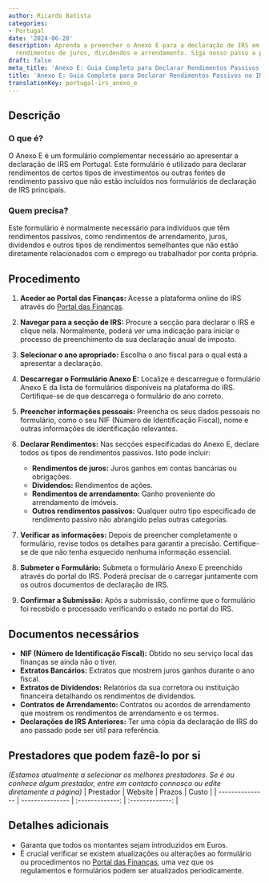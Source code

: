 ```yaml
---
author: Ricardo Batista
categories:
- Portugal
date: '2024-06-20'
description: Aprenda a preencher o Anexo E para a declaração de IRS em Portugal. Inclui
  rendimentos de juros, dividendos e arrendamento. Siga nosso passo a passo detalhado.
draft: false
meta_title: 'Anexo E: Guia Completo para Declarar Rendimentos Passivos no IRS'
title: 'Anexo E: Guia Completo para Declarar Rendimentos Passivos no IRS'
translationKey: portugal-irs_anexo_e
---
```



## Descrição
### O que é?
O Anexo E é um formulário complementar necessário ao apresentar a declaração de IRS em Portugal. Este formulário é utilizado para declarar rendimentos de certos tipos de investimentos ou outras fontes de rendimento passivo que não estão incluídos nos formulários de declaração de IRS principais.

### Quem precisa?
Este formulário é normalmente necessário para indivíduos que têm rendimentos passivos, como rendimentos de arrendamento, juros, dividendos e outros tipos de rendimentos semelhantes que não estão diretamente relacionados com o emprego ou trabalhador por conta própria.

## Procedimento
1. **Aceder ao Portal das Finanças:**
   Acesse a plataforma online do IRS através do [Portal das Finanças](https://www.portaldasfinancas.gov.pt/).

2. **Navegar para a secção de IRS:**
   Procure a secção para declarar o IRS e clique nela. Normalmente, poderá ver uma indicação para iniciar o processo de preenchimento da sua declaração anual de imposto.

3. **Selecionar o ano apropriado:**
   Escolha o ano fiscal para o qual está a apresentar a declaração.

4. **Descarregar o Formulário Anexo E:**
   Localize e descarregue o formulário Anexo E da lista de formulários disponíveis na plataforma do IRS. Certifique-se de que descarrega o formulário do ano correto.

5. **Preencher informações pessoais:**
   Preencha os seus dados pessoais no formulário, como o seu NIF (Número de Identificação Fiscal), nome e outras informações de identificação relevantes.

6. **Declarar Rendimentos:**
   Nas secções especificadas do Anexo E, declare todos os tipos de rendimentos passivos. Isto pode incluir:
   - **Rendimentos de juros:** Juros ganhos em contas bancárias ou obrigações.
   - **Dividendos:** Rendimentos de ações.
   - **Rendimentos de arrendamento:** Ganho proveniente do arrendamento de imóveis.
   - **Outros rendimentos passivos:** Qualquer outro tipo especificado de rendimento passivo não abrangido pelas outras categorias.

7. **Verificar as informações:**
   Depois de preencher completamente o formulário, revise todos os detalhes para garantir a precisão. Certifique-se de que não tenha esquecido nenhuma informação essencial.

8. **Submeter o Formulário:**
   Submeta o formulário Anexo E preenchido através do portal do IRS. Poderá precisar de o carregar juntamente com os outros documentos de declaração de IRS.

9. **Confirmar a Submissão:**
   Após a submissão, confirme que o formulário foi recebido e processado verificando o estado no portal do IRS.

## Documentos necessários
- **NIF (Número de Identificação Fiscal):**
  Obtido no seu serviço local das finanças se ainda não o tiver.
- **Extratos Bancários:**
  Extratos que mostrem juros ganhos durante o ano fiscal.
- **Extratos de Dividendos:**
  Relatórios da sua corretora ou instituição financeira detalhando os rendimentos de dividendos.
- **Contratos de Arrendamento:**
  Contratos ou acordos de arrendamento que mostrem os rendimentos de arrendamento e os termos.
- **Declarações de IRS Anteriores:**
  Ter uma cópia da declaração de IRS do ano passado pode ser útil para referência.

## Prestadores que podem fazê-lo por si
_(Estamos atualmente a selecionar os melhores prestadores. Se é ou conhece algum prestador, entre em contacto connosco ou edite diretamente a página)_
| Prestador        |     Website     |     Prazos    |       Custo      |
| --------------- | --------------- |  :-------------: | :-------------: |

## Detalhes adicionais
- Garanta que todos os montantes sejam introduzidos em Euros.
- É crucial verificar se existem atualizações ou alterações ao formulário ou procedimentos no [Portal das Finanças](https://www.portaldasfinancas.gov.pt/), uma vez que os regulamentos e formulários podem ser atualizados periodicamente.